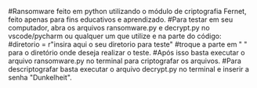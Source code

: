 #Ransomware feito em python utilizando o módulo de criptografia Fernet, feito apenas para fins educativos e aprendizado.
#Para testar em seu computador, abra os arquivos ransomware.py e decrypt.py no vscode/pycharm ou qualquer um que utilize e na parte do código:  
#diretorio = r"insira aqui o seu diretorio para teste" 
#troque a parte em " " para o diretório onde deseja realizar o teste.
#Após isso basta executar o arquivo ransomware.py no terminal para criptografar os arquivos.
#Para descriptografar basta executar o arquivo decrypt.py no terminal e inserir a senha "Dunkelheit".
